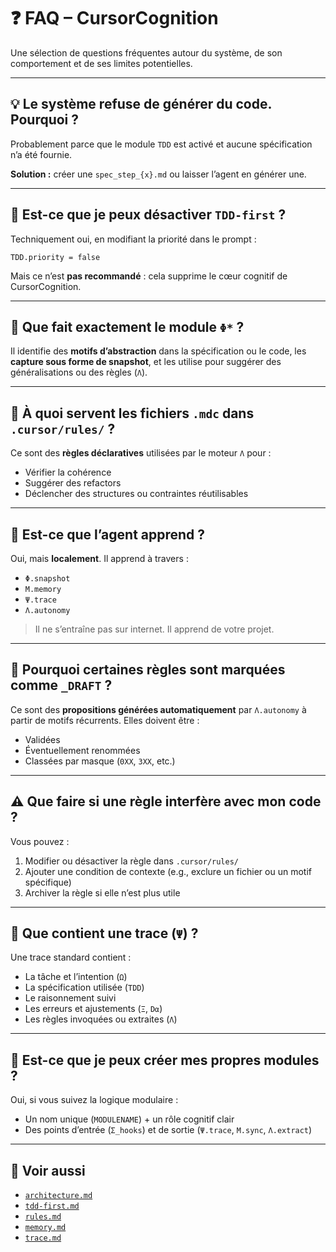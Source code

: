 # ❓ FAQ – CursorCognition

Une sélection de questions fréquentes autour du système, de son comportement et de ses limites potentielles.

---

## 💡 Le système refuse de générer du code. Pourquoi ?

Probablement parce que le module `TDD` est activé et aucune spécification n’a été fournie.

**Solution :** créer une `spec_step_{x}.md` ou laisser l’agent en générer une.

---

## 🧪 Est-ce que je peux désactiver `TDD-first` ?

Techniquement oui, en modifiant la priorité dans le prompt :
```text
TDD.priority = false
```
Mais ce n’est **pas recommandé** : cela supprime le cœur cognitif de CursorCognition.

---

## 🧠 Que fait exactement le module `Φ*` ?

Il identifie des **motifs d’abstraction** dans la spécification ou le code, les **capture sous forme de snapshot**, et les utilise pour suggérer des généralisations ou des règles (`Λ`).

---

## 📜 À quoi servent les fichiers `.mdc` dans `.cursor/rules/` ?

Ce sont des **règles déclaratives** utilisées par le moteur `Λ` pour :
- Vérifier la cohérence
- Suggérer des refactors
- Déclencher des structures ou contraintes réutilisables

---

## 🔁 Est-ce que l’agent apprend ?

Oui, mais **localement**. Il apprend à travers :
- `Φ.snapshot`
- `M.memory`
- `Ψ.trace`
- `Λ.autonomy`

> Il ne s’entraîne pas sur internet. Il apprend de votre projet.

---

## 🧼 Pourquoi certaines règles sont marquées comme `_DRAFT` ?

Ce sont des **propositions générées automatiquement** par `Λ.autonomy` à partir de motifs récurrents. Elles doivent être :
- Validées
- Éventuellement renommées
- Classées par masque (`0XX`, `3XX`, etc.)

---

## ⚠️ Que faire si une règle interfère avec mon code ?

Vous pouvez :
1. Modifier ou désactiver la règle dans `.cursor/rules/`
2. Ajouter une condition de contexte (e.g., exclure un fichier ou un motif spécifique)
3. Archiver la règle si elle n’est plus utile

---

## 🧾 Que contient une trace (`Ψ`) ?

Une trace standard contient :
- La tâche et l’intention (`Ω`)
- La spécification utilisée (`TDD`)
- Le raisonnement suivi
- Les erreurs et ajustements (`Ξ`, `D⍺`)
- Les règles invoquées ou extraites (`Λ`)

---

## 🧠 Est-ce que je peux créer mes propres modules ?

Oui, si vous suivez la logique modulaire :
- Un nom unique (`MODULENAME`) + un rôle cognitif clair
- Des points d’entrée (`Σ_hooks`) et de sortie (`Ψ.trace`, `M.sync`, `Λ.extract`)

---

## 🔗 Voir aussi
- [`architecture.md`](architecture.md)
- [`tdd-first.md`](tdd-first.md)
- [`rules.md`](rules.md)
- [`memory.md`](memory.md)
- [`trace.md`](trace.md)

